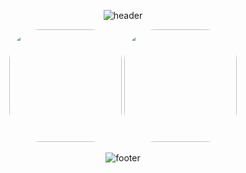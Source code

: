 <div align="center">
  
![header](https://capsule-render.vercel.app/api?type=waving&color=timeGradient&height=130&section=header&&text=Hello,%20I'm%20taeyoung&fontSize=50&animation=twinkling&fontColor=cccccc&fontAlignY=80)
  
<span>
<img src="https://github-readme-stats.vercel.app/api/top-langs/?username=overtae&layout=compact&langs_count=6" style="height:180px;border-radius:50px;" />
<img src="https://github-readme-stats.vercel.app/api?username=overtae&show_icons=true&count_private=true&hide_border=true" style="height:180px;border-radius:50px;" />
</span>

![footer](https://capsule-render.vercel.app/api?type=waving&color=timeGradient&reversal=true&height=100&section=footer)
  
</div>
